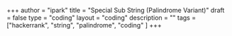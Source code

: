 +++
author = "ipark"
title = "Special Sub String (Palindrome Variant)"
draft =  false
type = "coding"
layout = "coding"
description = ""
tags = ["hackerrank", "string", "palindrome", "coding"
]
+++
<script src="https://gist.github.com/ipark-CS/eae1d820542c5238db57bd2eb3480d3c.js"></script>
